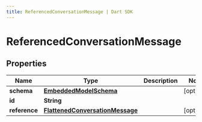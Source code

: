 ```yaml
---
title: ReferencedConversationMessage | Dart SDK
---
```


# ReferencedConversationMessage

## Properties
Name | Type | Description | Notes
------------ | ------------- | ------------- | -------------
**schema** | [**EmbeddedModelSchema**](EmbeddedModelSchema) |  | [optional] 
**id** | **String** |  | 
**reference** | [**FlattenedConversationMessage**](FlattenedConversationMessage) |  | [optional] 


